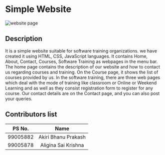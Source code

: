 # Simple Website
![website page](https://user-images.githubusercontent.com/77241236/135220200-b23d2d84-1e51-496c-abda-40f61b269b62.png)

## Description
It is a simple website suitable for software training organizations. we have created it using HTML, CSS, JavaScript languages. It contains Home, About, Contact, Courses, Software Training as webpages in the menu bar. The home page contains the description of our website and how to contact us regarding courses and training. On the Course page, it shows the list of courses provided by us. In the software training, there are three web pages which deal with the mode of training like classroom or Online or Weekend Learning and as well as they consist registration form to register for any course. Our contact details are on the Contact page, and you can also post your queries.




## Contributors list 

| PS No.  |       Name         | 
| :----: | :----------------: | 
| 99005882 | Akiri Bhanu Prakash      |
| 99005878 | Aligina Sai Krishna     |
